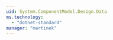 ```yaml
---
uid: System.ComponentModel.Design.Data
ms.technology: 
  - "dotnet-standard"
manager: "martinek"
---
```

